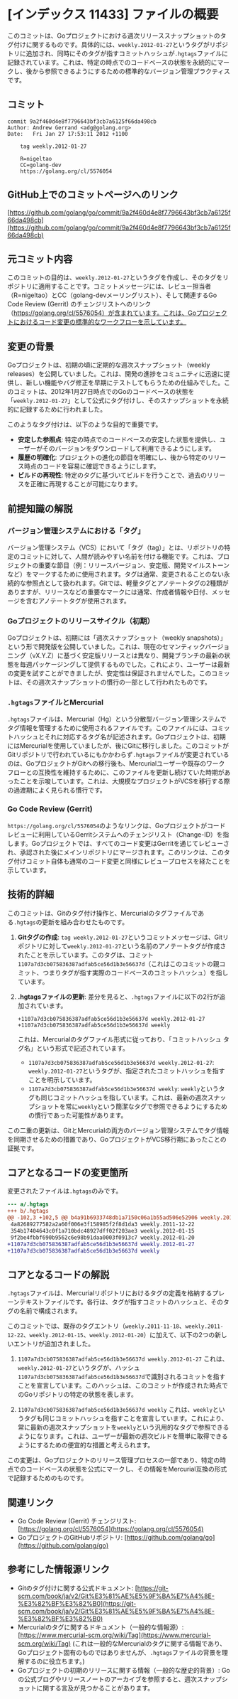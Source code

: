 # [インデックス 11433] ファイルの概要

このコミットは、Goプロジェクトにおける週次リリーススナップショットのタグ付けに関するものです。具体的には、`weekly.2012-01-27`というタグがリポジトリに追加され、同時にそのタグが指すコミットハッシュが`.hgtags`ファイルに記録されています。これは、特定の時点でのコードベースの状態を永続的にマークし、後から参照できるようにするための標準的なバージョン管理プラクティスです。

## コミット

```
commit 9a2f460d4e8f7796643bf3cb7a6125f66da498cb
Author: Andrew Gerrand <adg@golang.org>
Date:   Fri Jan 27 17:53:11 2012 +1100

    tag weekly.2012-01-27
    
    R=nigeltao
    CC=golang-dev
    https://golang.org/cl/5576054
```

## GitHub上でのコミットページへのリンク

[https://github.com/golang/go/commit/9a2f460d4e8f7796643bf3cb7a6125f66da498cb](https://github.com/golang/go/commit/9a2f460d4e8f7796643bf3cb7a6125f66da498cb)

## 元コミット内容

このコミットの目的は、`weekly.2012-01-27`というタグを作成し、そのタグをリポジトリに適用することです。コミットメッセージには、レビュー担当者（R=nigeltao）とCC（golang-devメーリングリスト）、そして関連するGo Code Review (Gerrit) のチェンジリストへのリンク（https://golang.org/cl/5576054）が含まれています。これは、Goプロジェクトにおけるコード変更の標準的なワークフローを示しています。

## 変更の背景

Goプロジェクトは、初期の頃に定期的な週次スナップショット（weekly releases）を公開していました。これは、開発の進捗をコミュニティに迅速に提供し、新しい機能やバグ修正を早期にテストしてもらうための仕組みでした。このコミットは、2012年1月27日時点でのGoのコードベースの状態を「`weekly.2012-01-27`」として公式にタグ付けし、そのスナップショットを永続的に記録するために行われました。

このようなタグ付けは、以下のような目的で重要です。
*   **安定した参照点**: 特定の時点でのコードベースの安定した状態を提供し、ユーザーがそのバージョンをダウンロードして利用できるようにします。
*   **履歴の明確化**: プロジェクトの進化の節目を明確にし、後から特定のリリース時点のコードを容易に確認できるようにします。
*   **ビルドの再現性**: 特定のタグに基づいてビルドを行うことで、過去のリリースを正確に再現することが可能になります。

## 前提知識の解説

### バージョン管理システムにおける「タグ」

バージョン管理システム（VCS）において「タグ（tag）」とは、リポジトリの特定のコミットに対して、人間が読みやすい名前を付ける機能です。これは、プロジェクトの重要な節目（例：リリースバージョン、安定版、開発マイルストーンなど）をマークするために使用されます。タグは通常、変更されることのない永続的な参照点として扱われます。Gitでは、軽量タグとアノテートタグの2種類がありますが、リリースなどの重要なマークには通常、作成者情報や日付、メッセージを含むアノテートタグが使用されます。

### Goプロジェクトのリリースサイクル（初期）

Goプロジェクトは、初期には「週次スナップショット（weekly snapshots）」という形で開発版を公開していました。これは、現在のセマンティックバージョニング（vX.Y.Z）に基づく安定版リリースとは異なり、開発ブランチの最新の状態を毎週パッケージングして提供するものでした。これにより、ユーザーは最新の変更を試すことができましたが、安定性は保証されませんでした。このコミットは、その週次スナップショットの慣行の一部として行われたものです。

### `.hgtags`ファイルとMercurial

`.hgtags`ファイルは、Mercurial（Hg）という分散型バージョン管理システムでタグ情報を管理するために使用されるファイルです。このファイルには、コミットハッシュとそれに対応するタグ名が記述されます。Goプロジェクトは、初期にはMercurialを使用していましたが、後にGitに移行しました。このコミットがGitリポジトリで行われているにもかかわらず`.hgtags`ファイルが変更されているのは、GoプロジェクトがGitへの移行後も、Mercurialユーザーや既存のワークフローとの互換性を維持するために、このファイルを更新し続けていた時期があったことを示唆しています。これは、大規模なプロジェクトがVCSを移行する際の過渡期によく見られる慣行です。

### Go Code Review (Gerrit)

`https://golang.org/cl/5576054`のようなリンクは、Goプロジェクトがコードレビューに利用しているGerritシステムへのチェンジリスト（Change-ID）を指します。Goプロジェクトでは、すべてのコード変更はGerritを通じてレビューされ、承認された後にメインリポジトリにマージされます。このリンクは、このタグ付けコミット自体も通常のコード変更と同様にレビュープロセスを経たことを示しています。

## 技術的詳細

このコミットは、Gitのタグ付け操作と、Mercurialのタグファイルである`.hgtags`の更新を組み合わせたものです。

1.  **Gitタグの作成**:
    `tag weekly.2012-01-27`というコミットメッセージは、Gitリポジトリに対して`weekly.2012-01-27`という名前のアノテートタグが作成されたことを示しています。このタグは、コミット`1107a7d3cb075836387adfab5ce56d1b3e56637d`（これはこのコミットの親コミット、つまりタグが指す実際のコードベースのコミットハッシュ）を指しています。

2.  **.hgtagsファイルの更新**:
    差分を見ると、`.hgtags`ファイルに以下の2行が追加されています。
    ```
    +1107a7d3cb075836387adfab5ce56d1b3e56637d weekly.2012-01-27
    +1107a7d3cb075836387adfab5ce56d1b3e56637d weekly
    ```
    これは、Mercurialのタグファイル形式に従っており、「コミットハッシュ タグ名」という形式で記述されています。
    *   `1107a7d3cb075836387adfab5ce56d1b3e56637d weekly.2012-01-27`: `weekly.2012-01-27`というタグが、指定されたコミットハッシュを指すことを明示しています。
    *   `1107a7d3cb075836387adfab5ce56d1b3e56637d weekly`: `weekly`というタグも同じコミットハッシュを指しています。これは、最新の週次スナップショットを常に`weekly`という簡潔なタグで参照できるようにするための慣行であった可能性があります。

この二重の更新は、GitとMercurialの両方のバージョン管理システムでタグ情報を同期させるための措置であり、GoプロジェクトがVCS移行期にあったことの証拠です。

## コアとなるコードの変更箇所

変更されたファイルは`.hgtags`のみです。

```diff
--- a/.hgtags
+++ b/.hgtags
@@ -102,3 +102,5 @@ b4a91b6933748db1a7150c06a1b55ad506e52906 weekly.2011-11-18
 4a82689277582a2a60f006e3f158985f2f8d1da3 weekly.2011-12-22
 354b17404643c0f1a710bdc48927dff02f203ae3 weekly.2012-01-15
 9f2be4fbbf690b9562c6e98b91daa0003f0913c7 weekly.2012-01-20
+1107a7d3cb075836387adfab5ce56d1b3e56637d weekly.2012-01-27
+1107a7d3cb075836387adfab5ce56d1b3e56637d weekly
```

## コアとなるコードの解説

`.hgtags`ファイルは、Mercurialリポジトリにおけるタグの定義を格納するプレーンテキストファイルです。各行は、タグが指すコミットのハッシュと、そのタグの名前で構成されます。

このコミットでは、既存のタグエントリ（`weekly.2011-11-18`、`weekly.2011-12-22`、`weekly.2012-01-15`、`weekly.2012-01-20`）に加えて、以下の2つの新しいエントリが追加されました。

1.  `1107a7d3cb075836387adfab5ce56d1b3e56637d weekly.2012-01-27`
    これは、`weekly.2012-01-27`というタグが、ハッシュ`1107a7d3cb075836387adfab5ce56d1b3e56637d`で識別されるコミットを指すことを宣言しています。このハッシュは、このコミットが作成された時点でのGoリポジトリの特定の状態を表します。

2.  `1107a7d3cb075836387adfab5ce56d1b3e56637d weekly`
    これは、`weekly`というタグも同じコミットハッシュを指すことを宣言しています。これにより、常に最新の週次スナップショットを`weekly`という汎用的なタグで参照できるようになります。これは、ユーザーが最新の週次ビルドを簡単に取得できるようにするための便宜的な措置と考えられます。

この変更は、Goプロジェクトのリリース管理プロセスの一部であり、特定の時点でのコードベースの状態を公式にマークし、その情報をMercurial互換の形式で記録するためのものです。

## 関連リンク

*   Go Code Review (Gerrit) チェンジリスト: [https://golang.org/cl/5576054](https://golang.org/cl/5576054)
*   GoプロジェクトのGitHubリポジトリ: [https://github.com/golang/go](https://github.com/golang/go)

## 参考にした情報源リンク

*   Gitのタグ付けに関する公式ドキュメント: [https://git-scm.com/book/ja/v2/Git%E3%81%AE%E5%9F%BA%E7%A4%8E-%E3%82%BF%E3%82%B0](https://git-scm.com/book/ja/v2/Git%E3%81%AE%E5%9F%BA%E7%A4%8E-%E3%82%BF%E3%82%B0)
*   Mercurialのタグに関するドキュメント（一般的な情報源）: [https://www.mercurial-scm.org/wiki/Tag](https://www.mercurial-scm.org/wiki/Tag) (これは一般的なMercurialのタグに関する情報であり、Goプロジェクト固有のものではありませんが、`.hgtags`ファイルの背景を理解するのに役立ちます。)
*   Goプロジェクトの初期のリリースに関する情報（一般的な歴史的背景）: Goの公式ブログやリリースノートのアーカイブを参照すると、週次スナップショットに関する言及が見つかることがあります。

